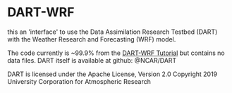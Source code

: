 # DART-WRF

this an 'interface' to use the Data Assimilation Research Testbed (DART) with the Weather Research and Forecasting (WRF) model.

The code currently is ~99.9% from the [DART-WRF Tutorial](http://www.image.ucar.edu/wrfdart/tutorial/) but contains no data files.
DART itself is available at github: @NCAR/DART


DART is licensed under the Apache License, Version 2.0
Copyright 2019 University Corporation for Atmospheric Research
